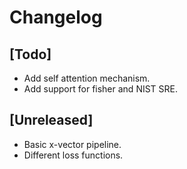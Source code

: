 # Changelog

## [Todo]

- Add self attention mechanism.
- Add support for fisher and NIST SRE.

## [Unreleased]

- Basic x-vector pipeline.
- Different loss functions.